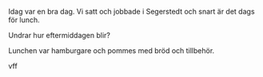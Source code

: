 Idag var en bra dag. Vi satt och jobbade i Segerstedt och snart är det dags för lunch.


Undrar hur eftermiddagen blir?

Lunchen var hamburgare och pommes med bröd och tillbehör.

vff
